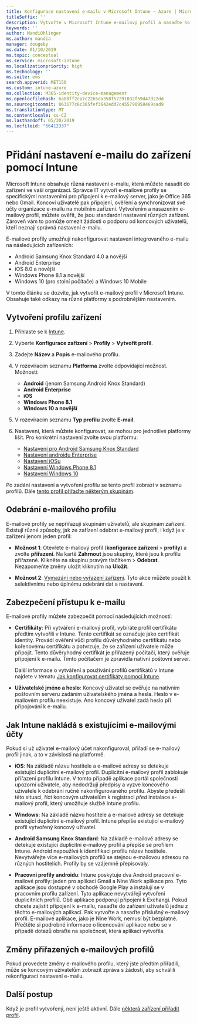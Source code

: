 ```yaml
---
title: Konfigurace nastavení e-mailu v Microsoft Intune – Azure | Microsoft Docs
titleSuffix: ''
description: Vytvořte v Microsoft Intune e-mailový profil a nasaďte ho do zařízení s Androidem Enterprise, iOSem a Windows. Pomocí e-mailového profilu můžete na spravovaných zařízeních nakonfigurovat běžná nastavení e-mailu, například e-mailový server a metodu ověřování při připojení k firemnímu e-mailu.
keywords: ''
author: MandiOhlinger
ms.author: mandia
manager: dougeby
ms.date: 01/10/2019
ms.topic: conceptual
ms.service: microsoft-intune
ms.localizationpriority: high
ms.technology: ''
ms.suite: ems
search.appverid: MET150
ms.custom: intune-azure
ms.collection: M365-identity-device-management
ms.openlocfilehash: 6a80ff2ca7c2265da358f57291032f59d47d22dd
ms.sourcegitcommit: 063177c6c365fef3642edd7c455790958469aad9
ms.translationtype: MT
ms.contentlocale: cs-CZ
ms.lasthandoff: 05/30/2019
ms.locfileid: "66412337"
---
```

# <a name="add-email-settings-to-devices-using-intune"></a>Přidání nastavení e-mailu do zařízení pomocí Intune

Microsoft Intune obsahuje různá nastavení e-mailu, která můžete nasadit do zařízení ve vaší organizaci. Správce IT vytvoří e-mailové profily se specifickými nastaveními pro připojení k e-mailový server, jako je Office 365 nebo Gmail. Koncoví uživatelé pak připojení, ověření a synchronizovat své účty organizace e-mailu na mobilním zařízení. Vytvořením a nasazením e-mailový profil, můžete ověřit, že jsou standardní nastavení různých zařízení. Zároveň vám to pomůže omezit žádosti o podporu od koncových uživatelů, kteří neznají správná nastavení e-mailu.

E-mailové profily umožňují nakonfigurovat nastavení integrovaného e-mailu na následujících zařízeních:

- Android Samsung Knox Standard 4.0 a novější
- Android Enterprise
- iOS 8.0 a novější
- Windows Phone 8.1 a novější
- Windows 10 (pro stolní počítače) a Windows 10 Mobile

V tomto článku se dozvíte, jak vytvořit e-mailový profil v Microsoft Intune. Obsahuje také odkazy na různé platformy s podrobnějším nastavením.

## <a name="create-a-device-profile"></a>Vytvoření profilu zařízení

1. Přihlaste se k [Intune](https://go.microsoft.com/fwlink/?linkid=2090973).
2. Vyberte **Konfigurace zařízení** > **Profily** > **Vytvořit profil**.
3. Zadejte **Název** a **Popis** e-mailového profilu.
4. V rozevíracím seznamu **Platforma** zvolte odpovídající možnost. Možnosti:

    - **Android** (jenom Samsung Android Knox Standard)
    - **Android Enterprise**
    - **iOS**
    - **Windows Phone 8.1**
    - **Windows 10 a novější**

5. V rozevíracím seznamu **Typ profilu** zvolte **E-mail**.
6. Nastavení, která můžete konfigurovat, se mohou pro jednotlivé platformy lišit. Pro konkrétní nastavení zvolte svou platformu:

    - [Nastavení pro Android Samsung Knox Standard](email-settings-android.md)
    - [Nastavení androidu Enterprise](email-settings-android-enterprise.md)
    - [Nastavení iOSu](email-settings-ios.md)
    - [Nastavení Windows Phone 8.1](email-settings-windows-phone-8-1.md)
    - [Nastavení Windows 10](email-settings-windows-10.md)

Po zadání nastavení a vytvoření profilu se tento profil zobrazí v seznamu profilů. Dále [tento profil přiřaďte některým skupinám](device-profile-assign.md).

## <a name="remove-an-email-profile"></a>Odebrání e-mailového profilu

E-mailové profily se nepřiřazují skupinám uživatelů, ale skupinám zařízení. Existují různé způsoby, jak ze zařízení odebrat e-mailový profil, i když je v zařízení jenom jeden profil:

- **Možnost 1**: Otevřete e-mailový profil (**konfigurace zařízení** > **profily**) a zvolte **přiřazení**. Na kartě **Zahrnout** jsou skupiny, které jsou k profilu přiřazené. Klikněte na skupinu pravým tlačítkem > **Odebrat**. Nezapomeňte změny uložit kliknutím na **Uložit**.

- **Možnost 2**: [Vymazání nebo vyřazení zařízení](devices-wipe.md). Tyto akce můžete použít k selektivnímu nebo úplnému odebrání dat a nastavení.

## <a name="secure-email-access"></a>Zabezpečení přístupu k e-mailu

E-mailové profily můžete zabezpečit pomocí následujících možností:

- **Certifikáty**: Při vytváření e-mailový profil, vybíráte profil certifikátu předtím vytvořili v Intune. Tento certifikát se označuje jako certifikát identity. Provádí ověření vůči profilu důvěryhodného certifikátu nebo kořenovému certifikátu a potvrzuje, že se zařízení uživatele může připojit. Tento důvěryhodný certifikát je přiřazený počítači, který ověřuje připojení k e-mailu. Tímto počítačem je zpravidla nativní poštovní server.

  Další informace o vytváření a používání profilů certifikátů v Intune najdete v tématu [Jak konfigurovat certifikáty pomocí Intune](certificates-configure.md).

- **Uživatelské jméno a heslo**: Koncový uživatel se ověřuje na nativním poštovním serveru zadáním uživatelského jména a hesla. Heslo v e-mailovém profilu neexistuje. Ano koncový uživatel zadá heslo při připojování k e-mailu.

## <a name="how-intune-handles-existing-email-accounts"></a>Jak Intune nakládá s existujícími e-mailovými účty

Pokud si už uživatel e-mailový účet nakonfiguroval, přiřadí se e-mailový profil jinak, a to v závislosti na platformě.

- **iOS**: Na základě názvu hostitele a e-mailové adresy se detekuje existující duplicitní e-mailový profil. Duplicitní e-mailový profil zablokuje přiřazení profilu Intune. V tomto případě aplikace portál společnosti upozorní uživatele, aby nedodržují předpisy a vyzve koncového uživatele k odebrání ručně nakonfigurovaného profilu. Abyste předešli této situaci, říct koncovým uživatelům k registraci *před* instalace e-mailový profil, který umožňuje službě Intune profilu.

- **Windows:** Na základě názvu hostitele a e-mailové adresy se detekuje existující duplicitní e-mailový profil. Intune přepíše existující e-mailový profil vytvořený koncový uživatel.

- **Android Samsung Knox Standard**: Na základě e-mailové adresy se detekuje existující duplicitní e-mailový profil a přepíše se profilem Intune. Android nepoužívá k identifikaci profilu název hostitele. Nevytvářejte více e-mailových profilů se stejnou e-mailovou adresou na různých hostitelích. Profily by se vzájemně přepisovaly.

- **Pracovní profily androidu**: Intune poskytuje dva Android pracovní e-mailové profily: jeden pro aplikaci Gmail a Nine Work aplikace pro. Tyto aplikace jsou dostupné v obchodě Google Play a instalují se v pracovním profilu zařízení. Tyto aplikace nevytvářejí vytvoření duplicitních profilů. Obě aplikace podporují připojení k Exchangi. Pokud chcete zajistit připojení k e-mailu, nasaďte do zařízení uživatelů jednu z těchto e-mailových aplikací. Pak vytvořte a nasaďte příslušný e-mailový profil. E-mailové aplikace, jako je Nine Work, nemusí být bezplatné. Přečtěte si podrobné informace o licencování aplikace nebo se v případě dotazů obraťte na společnost, která aplikaci vytvořila.

## <a name="changes-to-assigned-email-profiles"></a>Změny přiřazených e-mailových profilů

Pokud provedete změny e-mailového profilu, který jste předtím přiřadili, může se koncovým uživatelům zobrazit zpráva s žádostí, aby schválili rekonfiguraci nastavení e-mailu.

## <a name="next-steps"></a>Další postup

Když je profil vytvořený, není ještě aktivní. Dále [některá zařízení přiřadit profil](device-profile-assign.md).
